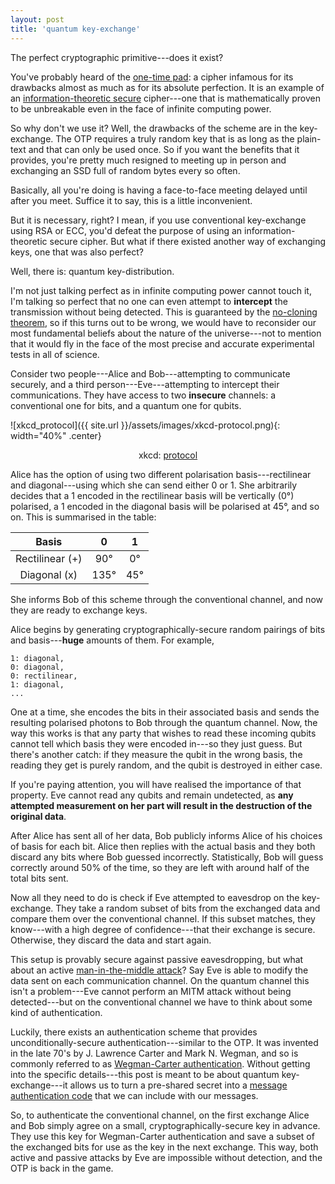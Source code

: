 ```yaml
---
layout: post
title: 'quantum key-exchange'
---
```


The perfect cryptographic primitive---does it exist?

You've probably heard of the [one-time pad](https://en.wikipedia.org/wiki/One-time_pad): a cipher infamous for its drawbacks almost as much as for its absolute perfection. It is an example of an [information-theoretic secure](https://en.wikipedia.org/wiki/Information-theoretic_security) cipher---one that is mathematically proven to be unbreakable even in the face of infinite computing power.

So why don't we use it? Well, the drawbacks of the scheme are in the key-exchange. The OTP requires a truly random key that is as long as the plain-text and that can only be used once. So if you want the benefits that it provides, you're pretty much resigned to meeting up in person and exchanging an SSD full of random bytes every so often.

Basically, all you're doing is having a face-to-face meeting delayed until after you meet. Suffice it to say, this is a little inconvenient.

But it is necessary, right? I mean, if you use conventional key-exchange using RSA or ECC, you'd defeat the purpose of using an information-theoretic secure cipher. But what if there existed another way of exchanging keys, one that was also perfect?

Well, there is: quantum key-distribution.

I'm not just talking perfect as in infinite computing power cannot touch it, I'm talking so perfect that no one can even attempt to **intercept** the transmission without being detected. This is guaranteed by the [no-cloning theorem](https://en.wikipedia.org/wiki/No-cloning_theorem), so if this turns out to be wrong, we would have to reconsider our most fundamental beliefs about the nature of the universe---not to mention that it would fly in the face of the most precise and accurate experimental tests in all of science.

Consider two people---Alice and Bob---attempting to communicate securely, and a third person---Eve---attempting to intercept their communications. They have access to two **insecure** channels: a conventional one for bits, and a quantum one for qubits.

![xkcd_protocol]({{ site.url }}/assets/images/xkcd-protocol.png){: width="40%" .center}
<center>xkcd: <a href="https://xkcd.com/1323/">protocol</a></center>

Alice has the option of using two different polarisation basis---rectilinear and diagonal---using which she can send either 0 or 1. She arbitrarily decides that a 1 encoded in the rectilinear basis will be vertically (0°) polarised, a 1 encoded in the diagonal basis will be polarised at 45°, and so on. This is summarised in the table:

| Basis | 0 | 1 |
|:---:|:---:|:---:|
| Rectilinear (+) | 90° | 0° |
| Diagonal (x) | 135° | 45° |

She informs Bob of this scheme through the conventional channel, and now they are ready to exchange keys.

Alice begins by generating cryptographically-secure random pairings of bits and basis---**huge** amounts of them. For example,

```
1: diagonal,
0: diagonal,
0: rectilinear,
1: diagonal,
...
```

One at a time, she encodes the bits in their associated basis and sends the resulting polarised photons to Bob through the quantum channel. Now, the way this works is that any party that wishes to read these incoming qubits cannot tell which basis they were encoded in---so they just guess. But there's another catch: if they measure the qubit in the wrong basis, the reading they get is purely random, and the qubit is destroyed in either case.

If you're paying attention, you will have realised the importance of that property. Eve cannot read any qubits and remain undetected, as **any attempted measurement on her part will result in the destruction of the original data**.

After Alice has sent all of her data, Bob publicly informs Alice of his choices of basis for each bit. Alice then replies with the actual basis and they both discard any bits where Bob guessed incorrectly. Statistically, Bob will guess correctly around 50% of the time, so they are left with around half of the total bits sent.

Now all they need to do is check if Eve attempted to eavesdrop on the key-exchange. They take a random subset of bits from the exchanged data and compare them over the conventional channel. If this subset matches, they know---with a high degree of confidence---that their exchange is secure. Otherwise, they discard the data and start again.

This setup is provably secure against passive eavesdropping, but what about an active [man-in-the-middle attack](https://en.wikipedia.org/wiki/Man-in-the-middle_attack)? Say Eve is able to modify the data sent on each communication channel. On the quantum channel this isn't a problem---Eve cannot perform an MITM attack without being detected---but on the conventional channel we have to think about some kind of authentication.

Luckily, there exists an authentication scheme that provides unconditionally-secure authentication---similar to the OTP. It was invented in the late 70's by J. Lawrence Carter and Mark N. Wegman, and so is commonly referred to as [Wegman-Carter authentication](http://www.ecs.csus.edu/csc/iac/csc296o/assigns/universal.pdf). Without getting into the specific details---this post is meant to be about quantum key-exchange---it allows us to turn a pre-shared secret into a [message authentication code](https://en.wikipedia.org/wiki/Message_authentication_code) that we can include with our messages.

So, to authenticate the conventional channel, on the first exchange Alice and Bob simply agree on a small, cryptographically-secure key in advance. They use this key for Wegman-Carter authentication and save a subset of the exchanged bits for use as the key in the next exchange. This way, both active and passive attacks by Eve are impossible without detection, and the OTP is back in the game.
